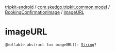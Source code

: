 [tripkit-android](../../index.md) / [com.skedgo.tripkit.common.model](../index.md) / [BookingConfirmationImage](index.md) / [imageURL](./image-u-r-l.md)

# imageURL

`@Nullable abstract fun imageURL(): `[`String`](https://kotlinlang.org/api/latest/jvm/stdlib/kotlin/-string/index.html)`?`